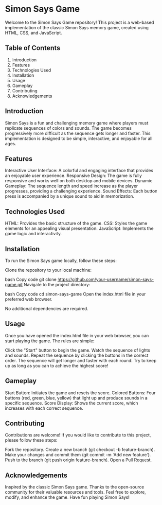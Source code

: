# Simon Says Game
Welcome to the Simon Says Game repository! This project is a web-based implementation of the classic Simon Says memory game, created using HTML, CSS, and JavaScript.

## Table of Contents
1. Introduction
2. Features
3. Technologies Used
4. Installation
5. Usage
6. Gameplay
7. Contributing
8. Acknowledgements

## Introduction
Simon Says is a fun and challenging memory game where players must replicate sequences of colors and sounds. The game becomes progressively more difficult as the sequence gets longer and faster. This implementation is designed to be simple, interactive, and enjoyable for all ages.

## Features
Interactive User Interface: A colorful and engaging interface that provides an enjoyable user experience.
Responsive Design: The game is fully responsive and works well on both desktop and mobile devices.
Dynamic Gameplay: The sequence length and speed increase as the player progresses, providing a challenging experience.
Sound Effects: Each button press is accompanied by a unique sound to aid in memorization.

## Technologies Used
HTML: Provides the basic structure of the game.
CSS: Styles the game elements for an appealing visual presentation.
JavaScript: Implements the game logic and interactivity.

## Installation
To run the Simon Says game locally, follow these steps:

Clone the repository to your local machine:

bash
Copy code
git clone https://github.com/your-username/simon-says-game.git
Navigate to the project directory:

bash
Copy code
cd simon-says-game
Open the index.html file in your preferred web browser.

No additional dependencies are required.

## Usage
Once you have opened the index.html file in your web browser, you can start playing the game. The rules are simple:

Click the "Start" button to begin the game.
Watch the sequence of lights and sounds.
Repeat the sequence by clicking the buttons in the correct order.
The sequence will get longer and faster with each round.
Try to keep up as long as you can to achieve the highest score!

## Gameplay
Start Button: Initiates the game and resets the score.
Colored Buttons: Four buttons (red, green, blue, yellow) that light up and produce sounds in a specific sequence.
Score Display: Shows the current score, which increases with each correct sequence.

## Contributing
Contributions are welcome! If you would like to contribute to this project, please follow these steps:

Fork the repository.
Create a new branch (git checkout -b feature-branch).
Make your changes and commit them (git commit -m 'Add new feature').
Push to the branch (git push origin feature-branch).
Open a Pull Request.

## Acknowledgements
Inspired by the classic Simon Says game.
Thanks to the open-source community for their valuable resources and tools.
Feel free to explore, modify, and enhance the game. Have fun playing Simon Says!
